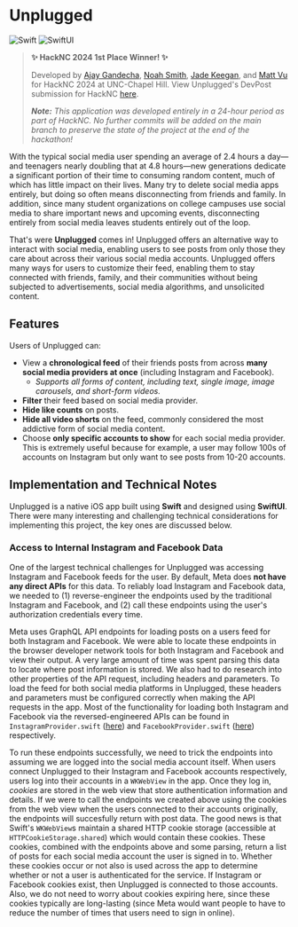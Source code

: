 # Unplugged

![Swift](https://img.shields.io/badge/-Swift-05122A?style=flat&logo=swift)
![SwiftUI](https://img.shields.io/badge/-SwiftUI-05122A?style=flat&logo=swift&logoColor=03c3ff)

> **✨ HackNC 2024 1st Place Winner! ✨**
>
> Developed by [Ajay Gandecha](https://github.com/ajaygandecha), [Noah Smith](https://github.com/noahsmiths), [Jade Keegan](https://github.com/jadekeegan), and [Matt Vu](https://github.com/tmattvu) for HackNC 2024 at UNC-Chapel Hill. View Unplugged's DevPost submission for HackNC [here](https://devpost.com/software/unplugged-githlb).
>
> ***Note:** This application was developed entirely in a 24-hour period as part of HackNC. No further commits will be added on the main branch to preserve the state of the project at the end of the hackathon!*

With the typical social media user spending an average of 2.4 hours a day—and teenagers nearly doubling that at 4.8 hours—new generations dedicate a significant portion of their time to consuming random content, much of which has little impact on their lives. Many try to delete social media apps entirely, but doing so often means disconnecting from friends and family. In addition, since many student organizations on college campuses use social media to share important news and upcoming events, disconnecting entirely from social media leaves students entirely out of the loop.

That's were **Unplugged** comes in! Unplugged offers an alternative way to interact with social media, enabling users to see posts from only those they care about across their various social media accounts. Unplugged offers many ways for users to customize their feed, enabling them to stay connected with friends, family, and their communities without being subjected to advertisements, social media algorithms, and unsolicited content.

## Features

Users of Unplugged can:
- View a **chronological feed** of their friends posts from across **many social media providers at once** (including Instagram and Facebook).
    - *Supports all forms of content, including text, single image, image carousels, and short-form videos.*
- **Filter** their feed based on social media provider.
- **Hide like counts** on posts.
- **Hide all video shorts** on the feed, commonly considered the most addictive form of social media content.
- Choose **only specific accounts to show** for each social media provider. This is extremely useful because for example, a user may follow 100s of accounts on Instagram but only want to see posts from 10-20 accounts.

## Implementation and Technical Notes

Unplugged is a native iOS app built using **Swift** and designed using **SwiftUI**. There were many interesting and challenging technical considerations for implementing this project, the key ones are discussed below.

### Access to Internal Instagram and Facebook Data

One of the largest technical challenges for Unplugged was accessing Instagram and Facebook feeds for the user. By default, Meta does **not have any direct APIs** for this data. To reliably load Instagram and Facebook data, we needed to (1) reverse-engineer the endpoints used by the traditional Instagram and Facebook, and (2) call these endpoints using the user's authorization credentials every time.

Meta uses GraphQL API endpoints for loading posts on a users feed for both Instagram and Facebook. We were able to locate these endpoints in the browser developer network tools for both Instagram and Facebook and view their output. A very large amount of time was spent parsing this data to locate where post information is stored. We also had to do research into other properties of the API request, including headers and parameters. To load the feed for both social media platforms in Unplugged, these headers and parameters must be configured correctly when making the API requests in the app. Most of the functionality for loading both Instagram and Facebook via the reversed-engineered APIs can be found in `InstagramProvider.swift` ([here](https://github.com/ajaygandecha/Unplugged/blob/main/Unplugged/Feed/Services/Providers/InstagramProvider.swift)) and `FacebookProvider.swift` ([here](https://github.com/ajaygandecha/Unplugged/blob/main/Unplugged/Feed/Services/Providers/FacebookProvider.swift)) respectively.

To run these endpoints successfully, we need to trick the endpoints into assuming we are logged into the social media account itself. When users connect Unplugged to their Instagram and Facebook accounts respectively, users log into their accounts in a `WKWebView` in the app. Once they log in, *cookies* are stored in the web view that store authentication information and details. If we were to call the endpoints we created above using the cookies from the web view when the users connected to their accounts originally, the endpoints will succesfully return with post data. The good news is that Swift's `WKWebView`s maintain a shared HTTP cookie storage (accessible at `HTTPCookieStorage.shared`) which would contain these cookies. These cookies, combined with the endpoints above and some parsing, return a list of posts for each social media account the user is signed in to. Whether these cookies occur or not also is used across the app to determine whether or not a user is authenticated for the service. If Instagram or Facebook cookies exist, then Unplugged is connected to those accounts. Also, we do not need to worry about cookies expiring here, since these cookies typically are long-lasting (since Meta would want people to have to reduce the number of times that users need to sign in online).
